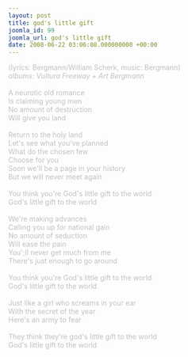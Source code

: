 ```yaml
---
layout: post
title: god's little gift
joomla_id: 99
joomla_url: god's little gift
date: 2008-06-22 03:06:08.000000000 +00:00
---
```

<span style="color: #c0c0c0">(lyrics: Bergmann/William Scherk, music: Bergmann)<br />
<i>albums: Vultura Freeway + Art Bergmann</i><br />
<br />
A neurotic old romance<br />
Is claiming young men<br />
No amount of destruction<br />
Will give you land<br />
<br />
Return to the holy land<br />
Let's see what you've planned<br />
What do the chosen few<br />
Choose for you<br />
Soon we'll be a page in your history<br />
But we will never meet again<br />
<br />
You think you're God's little gift to the world<br />
God's little gift to the world<br />
<br />
We're making advances<br />
Calling you up for national gain<br />
No amount of seduction<br />
Will ease the pain<br />
You';ll never get much from me<br />
There's just enough to go around<br />
<br />
You think you're God's little gift to the world<br />
God's little gift to the world<br />
<br />
Just like a girl who screams in your ear<br />
With the secret of the year<br />
Here's an army to fear<br />
<br />
They think they're god's little gift to the world<br />
God's little gift to the world</span>

